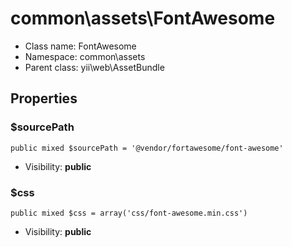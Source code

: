common\assets\FontAwesome
===============






* Class name: FontAwesome
* Namespace: common\assets
* Parent class: yii\web\AssetBundle





Properties
----------


### $sourcePath

    public mixed $sourcePath = '@vendor/fortawesome/font-awesome'





* Visibility: **public**


### $css

    public mixed $css = array('css/font-awesome.min.css')





* Visibility: **public**



